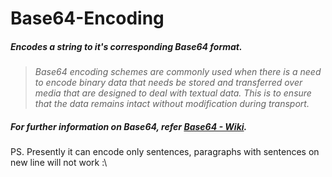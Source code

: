 # Base64-Encoding
##### Encodes a string to it's corresponding Base64 format.
>*Base64 encoding schemes are commonly used when there is a need to encode binary data that needs be stored and transferred over media that are designed to deal with textual data. This is to ensure that the data remains intact without modification during transport.*
##### For further information on Base64, refer [Base64 - Wiki](https://en.wikipedia.org/wiki/Base64).

PS. Presently it can encode only sentences, paragraphs with sentences on new line will not work :\

